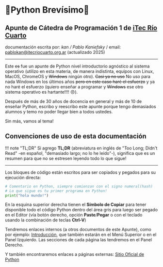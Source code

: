 # 🐍**Python Brevísimo**🐍

## Apunte de Cátedra de **Programación 1** de [iTec Río Cuarto](https://www.itecriocuarto.org.ar/)

documentación escrita por: 
*kan / Pablo Kaniefsky*
/ email: pablokan@itecriocuarto.org.ar
(actualizado 2025)
___

Este ~~es~~ fue un apunte de Python nivel introductorio agnóstico al sistema operativo (utilizo en esta materia, de manera indistinta, equipos con Linux, MacOS, ChromeOS y ~~Windows~~ ningún otro).
~~Casi ya no uso~~ No uso para nada Windows en los últimos años ~~pero en este caso haré el esfuerzo~~ y ya no haré el esfuerzo (quiero enseñar a programar y ~~Windows~~ ese otro sistema operativo es hartante!!!! 😠).

Después de más de 30 años de docencia en general y más de 10 de enseñar Python, escribo y reescribo este apunte porque tengo demasiados alumnos y temo no poder llegar bien a todos ustedes.

Sin más, vamos al tema!

## Convenciones de uso de esta documentación
!!! note "TL;DR"
    Si agrego **TL;DR** (abreviatura en inglés de "Too Long; Didn't Read" -en español, "demasiado largo; no lo he leído"-), significa que es un resumen para que no se estresen leyendo todo lo que sigue!
___

Los bloques de código están escritos para ser copiados y pegados
para su ejecución directa:

```py
# Comentario en Python, siempre comienzan con el signo numeral(hash)
# Lo que sigue es tu primer programa en Python!
print("hola mundo!")
```

En la esquina superior derecha tienen el **Símbolo de Copiar** para tener disponible todo el código Python dentro del área gris para luego ser pegado en el Editor (vía botón derecho, opción **Paste**/**Pegar** o con el teclado usando la combinación de teclas **Ctrl-V**)

Tendremos enlaces internos (a otros documentos de este Apunte), como por ejemplo: [Introducción](intro.md), que también estarán en el Menú Superior o en el Panel Izquierdo. Las secciones de cada página las tendremos en el Panel Derecho.

Y también encontraremos enlaces a páginas externas: [Sitio Oficial de Python](https://www.python.org/)

